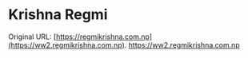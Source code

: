 # Krishna Regmi
Original URL: [https://regmikrishna.com.np](https://ww2.regmikrishna.com.np).
https://ww2.regmikrishna.com.np
